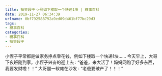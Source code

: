 ```yaml
---
title: 搞笑段子->例如下楼取一个快递1块 | 糗事百科
date: 2019-11-27 06:34:39
urlname: 0bf792588792a9ed09d461bf77bc29d3
tags: 
- 糗事百科
categories:
- 糗事百科
- 搞笑段子
---
```

小侄子平常都是做家务挣点零花钱，例如下楼取一个快递1块…… 今天早上，大哥下夜班刚到家，小侄子兴奋的迎上去 : “爸爸，来大活了！妈妈网购了好多东西，我要发财啦！！” 大哥腿一软瘫在沙发 : “老爸要破产了！！！”


